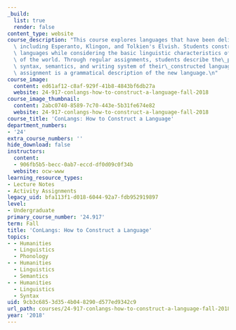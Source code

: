 ```yaml
---
_build:
  list: true
  render: false
content_type: website
course_description: "This course explores languages that have been deliberately constructed,\
  \ including Esperanto, Klingon, and Tolkien's Elvish. Students construct their own\
  \ languages while considering the basic linguistic characteristics of various languages\
  \ of the world. Through regular assignments, students describe the\_phonology, morphology,\
  \ syntax, semantics, and writing system of their\_constructed language. The final\
  \ assignment is a grammatical description of the new language.\n"
course_image:
  content: ed61af12-c8af-929f-41b8-4843bf6db27a
  website: 24-917-conlangs-how-to-construct-a-language-fall-2018
course_image_thumbnail:
  content: 2abc0740-8589-7c70-443e-5b31fe674e82
  website: 24-917-conlangs-how-to-construct-a-language-fall-2018
course_title: 'ConLangs: How to Construct a Language'
department_numbers:
- '24'
extra_course_numbers: ''
hide_download: false
instructors:
  content:
  - 906fb5b5-becc-0ab7-eccd-df0d09c0f34b
  website: ocw-www
learning_resource_types:
- Lecture Notes
- Activity Assignments
legacy_uid: bfa113f1-d018-6044-92a7-fdb952919897
level:
- Undergraduate
primary_course_number: '24.917'
term: Fall
title: 'ConLangs: How to Construct a Language'
topics:
- - Humanities
  - Linguistics
  - Phonology
- - Humanities
  - Linguistics
  - Semantics
- - Humanities
  - Linguistics
  - Syntax
uid: 9cb3c685-3d35-4b04-8290-d577ed9342c9
url_path: courses/24-917-conlangs-how-to-construct-a-language-fall-2018
year: '2018'
---
```

